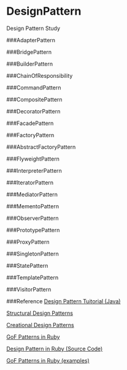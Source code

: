 # DesignPattern
Design Pattern Study




###AdapterPattern

###BridgePattern

###BuilderPattern

###ChainOfResponsibility

###CommandPattern

###CompositePattern

###DecoratorPattern

###FacadePattern

###FactoryPattern

###AbstractFactoryPattern

###FlyweightPattern

###InterpreterPattern

###IteratorPattern

###MediatorPattern


###MementoPattern

###ObserverPattern

###PrototypePattern

###ProxyPattern

###SingletonPattern

###StatePattern

###TemplatePattern

###VisitorPattern



###Reference
[Design Pattern Tuitorial (Java)](http://www.tutorialspoint.com/design_pattern/index.htm)

[Structural Design Patterns](https://practicingruby.com/articles/structural-design-patterns)

[Creational Design Patterns](https://practicingruby.com/articles/creational-design-patterns)

[GoF Patterns in Ruby](http://zh.scribd.com/doc/396559/gof-patterns-in-ruby)

[Design Pattern in Ruby (Source Code)](https://github.com/russolsen/design_patterns_in_ruby_code)

[GoF Patterns in Ruby (examples)](https://github.com/tutsplus/gof-design-patterns-ruby)

